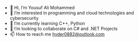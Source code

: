 - 👋 Hi, I’m Yousuf Ali Mohammed
- 👀 I’m interested in programming and cloud technologies and cybersecurity
- 🌱 I’m currently learning C++, Python
- 💞️ I’m looking to collaborate on C# and .NET Projects
- 📫 How to reach me hyder0882@outlook.com

<!---
hyder0882-ali/hyder0882-ali is a ✨ special ✨ repository because its `README.md` (this file) appears on your GitHub profile.
You can click the Preview link to take a look at your changes.
--->
